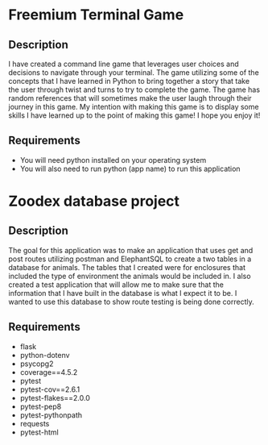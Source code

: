 # Freemium Terminal Game

## Description

I have created a command line game that leverages user choices and decisions to navigate through your terminal.  The game utilizing some of the concepts that I have learned in
Python to bring together a story that take the user through twist and turns to try to complete the game.  The game has random references that will sometimes make the user laugh through 
their journey in this game.  My intention with making this game is to display some skills I have learned up to the point of making this game! I hope you enjoy it!

## Requirements

- You will need python installed on your operating system
- You will also need to run python (app name) to run this application


# Zoodex database project

## Description

The goal for this application was to make an application that uses get and post routes utilizing postman and ElephantSQL to create a two tables in a database for animals.  The tables that I created were for enclosures that included the type of environment the animals would be included in.  I also created a test application that will allow me to make sure that the information that I have built in the database is what I expect it to be.  I wanted to use this database to show route testing is being done correctly.

## Requirements

- flask
- python-dotenv
- psycopg2
- coverage==4.5.2
- pytest
- pytest-cov==2.6.1
- pytest-flakes==2.0.0
- pytest-pep8
- pytest-pythonpath
- requests
- pytest-html

